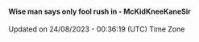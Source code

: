 #### Wise man says only fool rush in - McKidKneeKaneSir
Updated on 24/08/2023 - 00:36:19 (UTC) Time Zone
